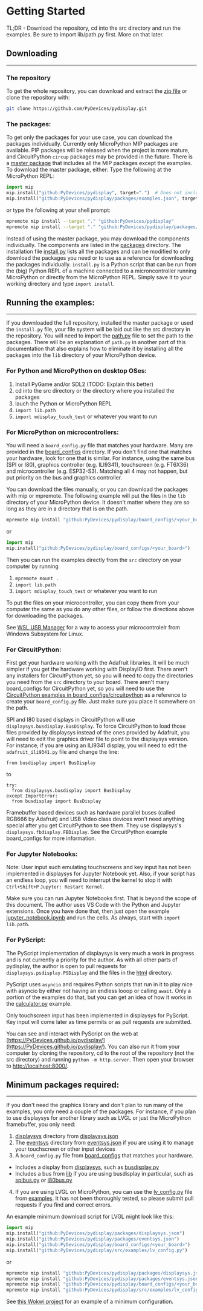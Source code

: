 # Getting Started

TL;DR - Download the repository, cd into the src directory and run the examples.  Be sure to import lib/path.py first.  More on that later.

## Downloading
--------------
### The repository
To get the whole repository, you can download and extract the [zip file](https://github.com/PyDevices/pydisplay/archive/refs/heads/main.zip) or clone the repository with:
```bash
git clone https://github.com/PyDevices/pydisplay.git
```

### The packages:
To get only the packages for your use case, you can download the packages individually.  Currently only MicroPython MIP packages are available.  PIP packages will be released when the project is more mature, and CircuitPython `circup` packages may be provided in the future.  There is a [master package](package.json) that includes all the MIP packages except the examples.  To download the master package, either:
Type the following at the MicroPython REPL:
```python
import mip
mip.install("github:PyDevices/pydisplay", target=".")  # Does not include examples
mip.install("github:PyDevices/pydisplay/packages/examples.json", target=".")  # Optional examples
```
or type the following at your shell prompt:
```bash
mpremote mip install --target "." "github:PyDevices/pydisplay"
mpremote mip install --target "." "github:PyDevices/pydisplay/packages/examples.json"
```

Instead of using the master package, you may download the components individually.  The components are listed in the [packages](packages) directory.  The installation file [install.py](install.py) lists all the packages and can be modified to only download the packages you need or to use as a reference for downloading the packages individually.  `install.py` is a Python script that can be run from the (big) Python REPL of a machine connected to a microncontroller running MicroPython or directly from the MicroPython REPL.  Simply save it to your working directory and type `import install`.


## Running the examples:
--------------------------

If you downloaded the full repository, installed the master package or used the `install.py` file, your file system will be laid out like the src directory in the repository.  You will need to import the [path.py](src/path.py) file to set the path to the packages.  There will be an explanation of `path.py` in another part of this documentation that also explains how to eliminate it by installing all the packages into the `lib` directory of your MicroPython device.

### For Python and MicroPython on desktop OSes:
1.  Install PyGame and/or SDL2 (TODO: Explain this better)
2.  cd into the src directory or the directory where you installed the packages
3.  lauch the Python or MicroPython REPL
4.  `import lib.path`
5.  `import mdisplay_touch_test` or whatever you want to run

### For MicroPython on microcontrollers:
You will need a `board_config.py` file that matches your hardware.  Many are provided in the [board_configs](board_configs) directory.  If you don't find one that matches your hardware, look for one that is similar.  For instance, using the same bus (SPI or I80), graphics controller (e.g. ILI9341), touchscreen (e.g. FT6X36) and microcontroller (e.g. ESP32-S3).  Matching all 4 may not happen, but put priority on the bus and graphics controller.

You can download the files manually, or you can download the packages with mip or mpremote.  The following example will put the files in the `lib` directory of your MicroPython device.  It doesn't matter where they are so long as they are in a directory that is on the path.
```bash
mpremote mip install "github:PyDevices/pydisplay/board_configs/<your_board>"
```
or
```Python
import mip
mip.install("github:PyDevices/pydisplay/board_configs/<your_board>")
```
Then you can run the examples directly from the `src` directory on your computer by running
1. `mpremote mount .`
2. `import lib.path`
3. `import mdisplay_touch_test` or whatever you want to run

To put the files on your microcontroller, you can copy them from your computer the same as you do any other files, or follow the directions above for downloading the packages.

See [WSL USB Manager](https://gitlab.com/alelec/wsl-usb-gui) for a way to access your microcontrolelr from Windows Subsystem for Linux.

### For CircuitPython:
First get your hardware working with the Adafruit libraries.  It will be much simpler if you get the hardware working with DisplayIO first.  There aren't any installers for CircuitPython yet, so you will need to copy the directories you need from the `src` directory to your board.  There aren't many board_configs for CircuitPython yet, so you will need to use the [CircuitPython examples in board_configs/circuitpython](board_configs/circuitpython) as a reference to create your `board_config.py` file.  Just make sure you place it somewhere on the path.

SPI and I80 based displays in CircuitPython will use `displaysys.busdisplay.BusDisplay`.  To force CircuitPython to load those files provided by displaysys instead of the ones provided by Adafruit, you will need to edit the graphics driver file to point to the displaysys version.  For instance, if you are using an ILI9341 display, you will need to edit the `adafruit_ili9341.py` file and change the line:
```
from busdisplay import BusDisplay
```
to
```
try:
  from displaysys.busdisplay import BusDisplay
except ImportError:
  from busdisplay import BusDisplay
```

Framebuffer based devices such as hardware parallel buses (called RGB666 by Adafruit) and USB Video class devices won't need anything special after you get CircuitPython to see them.  They use displaysys's `displaysys.fbdisplay.FBDisplay`.  See the CircuitPython example board_configs for more information.

### For Jupyter Notebooks:
Note:  User input such emulating touchscreens and key input has not been implemented in displaysys for Jupyter Notebook yet.  Also, if your script has an endless loop, you will need to interrupt the kernel to stop it with `Ctrl+Shift+P` `Jupyter: Restart Kernel`.

Make sure you can run Jupyter Notebooks first.  That is beyond the scope of this document.  The author uses VS Code with the Python and Jupyter extensions.  Once you have done that, then just open the example [jupyter_notebook.ipynb](src/utils/jupyter_notebook.ipynb) and run the cells.  As always, start with `import lib.path`.

### For PyScript:
The PyScript implementation of displaysys is very much a work in progress and is not currently a priority for the author.  As with all other parts of pydisplay, the author is open to pull requests for `displaysys.psdisplay.PSDisplay` and the files in the [html](html) directory.

PyScript uses `asyncio` and requires Python scripts that run in it to play nice with asyncio by either not having an endless looop or calling `await`.  Only a portion of the examples do that, but you can get an idea of how it works in the [calculator.py](src/examples/calculator.py) example.

Only touchscreen input has been implemented in displaysys for PyScript.  Key input will come later as time permits or as pull requests are submitted.

You can see and interact with PyScript on the web at [https://PyDevices.github.io/pydisplay/](https://PyDevices.github.io/pydisplay/).  You can also run it from your computer by cloning the repository, cd to the root of the repository (not the src directory) and running `python -m http.server`.  Then open your browser to [http://localhost:8000/](http://localhost:8000/).

## Minimum packages required:
------------------------------
If you don't need the graphics library and don't plan to run many of the examples, you only need a couple of the packages.  For instance, if you plan to use displaysys for another library such as LVGL or just the MicroPython framebuffer, you only need:
1.  [displaysys](src/lib/displaysys/) directory from [displaysys.json](packages/displaysys.json)
3.  The [eventsys](src/lib/eventsys/) directory from [eventsys.json](packages/eventsys.json) if you are using it to manage your touchscreen or other input devices
3.  A `board_config.py` file from [board_configs](board_configs/) that matches your hardware.
  -  Includes a display from [displaysys](src/lib/displaysys/), such as [busdisplay.py](src/lib/displaysys/busdisplay.py)
  -  Includes a bus from [lib](src/lib/) if you are using busdisplay in particular, such as [spibus.py](drivers/bus/spibus.py) or [i80bus.py](drivers/bus/i80bus.py)
4.  If you are using LVGL on MicroPython, you can use the [lv_config.py](src/examples/lv_config.py) file from [examples](src/examples/).  It has not been thoroughly tested, so please submit pull requests if you find and correct errors.

An example minimum download script for LVGL might look like this:
```python
import mip
mip.install("github:PyDevices/pydisplay/packages/displaysys.json")
mip.install("github:PyDevices/pydisplay/packages/eventsys.json")
mip.install("github:PyDevices/pydisplay/board_configs/<your_board>")
mip.install("github:PyDevices/pydisplay/src/examples/lv_config.py")
```
or
```bash
mpremote mip install "github:PyDevices/pydisplay/packages/displaysys.json"
mpremote mip install "github:PyDevices/pydisplay/packages/eventsys.json"
mpremote mip install "github:PyDevices/pydisplay/board_configs/<your_board>"
mpremote mip install "github:PyDevices/pydisplay/src/examples/lv_config.py"
```
See [this Wokwi project](https://wokwi.com/projects/404248867674669057) for an example of a minimum configuration.
